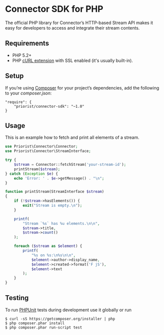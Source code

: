 # Connector SDK for PHP

The official PHP library for Connector’s HTTP-based Stream API makes it easy for
developers to access and integrate their stream contents.


## Requirements

* PHP 5.2+
* PHP [cURL extension](http://php.net/manual/en/curl.installation.php) with SSL
  enabled (it's usually built-in).


## Setup

If you’re using [Composer](http://getcomposer.org) for your project’s
dependencies, add the following to your _composer.json_:

    "require": {
        "priorist/connector-sdk": "~1.0"
    }


## Usage

This is an example how to fetch and print all elements of a stream.

```php
use Priorist\Connector\Connector;
use Priorist\Connector\StreamInterface;

try {
    $stream = Connector::fetchStream('your-stream-id');
    printStream($stream);
} catch (Exception $e) {
    echo 'Error: ' . $e->getMessage() . "\n";
}

function printStream(StreamInterface $stream)
{
    if (!$stream->hasElements()) {
        exit("Stream is empty.\n");
    }

    printf(
        "Stream `%s` has %u elements.\n\n",
        $stream->title,
        $stream->count()
    );

    foreach ($stream as $element) {
        printf(
            "%s on %s:\n%s\n\n",
            $element->author->display_name,
            $element->created->format('F jS'),
            $element->text
        );
    }
}
```


## Testing

To run [PHPUnit](https://phpunit.de) tests during development use it globally or
run

    $ curl -sS https://getcomposer.org/installer | php
    $ php composer.phar install
    $ php composer.phar run-script test
